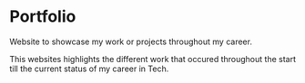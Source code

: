# Portfolio
Website to showcase my work or projects throughout my career.

This websites highlights the different work that occured throughout the start till the current status of my career in Tech.

